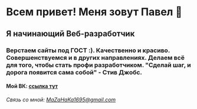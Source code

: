 # Всем привет! Меня зовут Павел 👋
## Я начинающий Веб-разработчик
### Верстаем сайты под ГОСТ :). Качественно и красиво. Совершенствуемся и в других направлениях. Делаем всё для того, чтобы стать профи разработчиком. "Сделай шаг, и дорога появится сама собой" - Стив Джобс.
#### Мой ВК: [ссылка тут](https://vk.com/realconst)
###### Связь со мной: MaZaHaKa1695@gmail.com
<!--
**MrBIOsh/MrBIOsh** is a ✨ _special_ ✨ repository because its `README.md` (this file) appears on your GitHub profile.

Here are some ideas to get you started:

- 🔭 I’m currently working on ...
- 🌱 I’m currently learning ...
- 👯 I’m looking to collaborate on ...
- 🤔 I’m looking for help with ...
- 💬 Ask me about ...
- 📫 How to reach me: ...
- 😄 Pronouns: ...
- ⚡ Fun fact: ...
-->
